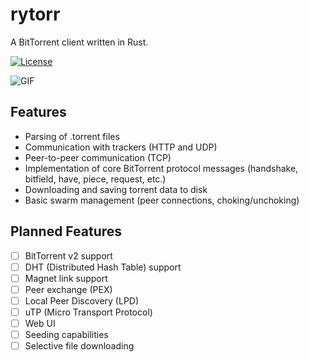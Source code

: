 # rytorr

A BitTorrent client written in Rust.

[![License](https://img.shields.io/badge/license-MIT-blue.svg)](
https://github.com/Ryder-C/rytorr)

![GIF](https://github.com/Ryder-C/rytorr/blob/main/test_run.gif)

## Features

* Parsing of .torrent files
* Communication with trackers (HTTP and UDP)
* Peer-to-peer communication (TCP)
* Implementation of core BitTorrent protocol messages (handshake, bitfield, have, piece, request, etc.)
* Downloading and saving torrent data to disk
* Basic swarm management (peer connections, choking/unchoking)

## Planned Features

* [ ] BitTorrent v2 support
* [ ] DHT (Distributed Hash Table) support
* [ ] Magnet link support
* [ ] Peer exchange (PEX)
* [ ] Local Peer Discovery (LPD)
* [ ] uTP (Micro Transport Protocol)
* [ ] Web UI
* [ ] Seeding capabilities
* [ ] Selective file downloading

